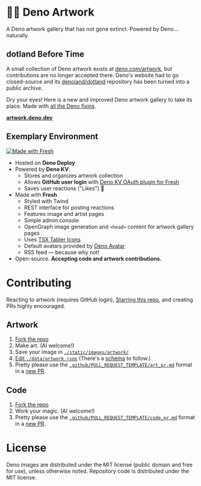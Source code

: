 # 🎨🦕 Deno Artwork

A Deno artwork gallery that has not gone extinct. Powered by Deno... naturally.

## dotland Before Time

A small collection of Deno artwork exists at [deno.com/artwork](https://deno.com/artwork), but contributions are no longer accepted there.
Deno's website had to go closed-source and its [denoland/dotland](https://github.com/denoland/dotland) repository has been turned into a public archive. 

Dry your eyes! Here is a new and improved Deno artwork gallery to take its place. Made with [all the Deno fixins](#exemplary-environment).

__[artwork.deno.dev](https://artwork.deno.dev "Deno Artwork Gallery")__

## Exemplary Environment

[![Made with Fresh](https://fresh.deno.dev/fresh-badge-dark.svg)](https://fresh.deno.dev)

- Hosted on __Deno Deploy__
- Powered by __Deno KV__:
  - Stores and organizes artwork collection
  - Allows __GitHub user login__ with [Deno KV OAuth plugin for Fresh](https://deno.land/x/deno_kv_oauth@v0.7.0)
  - Saves user reactions ("Likes") 🍕
- Made with __Fresh__
  - Styled with Twind
  - REST interface for posting reactions
  - Features image and artist pages
  - Simple admin console
  - OpenGraph image generation and `<head>` content for artwork gallery pages
  - Uses [TSX Tabler Icons](https://tabler-icons-tsx.deno.dev/)
  - Default avatars provided by [Deno Avatar](https://deno-avatar.deno.dev/)
  - RSS feed — because why not!
- Open-source. __Accepting code and artwork contributions.__

# Contributing

Reacting to artwork (requires GitHub login), [Starring this repo](https://github.com/jasonjgardner/deno-artwork/stargazers), and creating PRs highly encouraged. 

## Artwork
1. [Fork the repo](https://github.com/jasonjgardner/deno-artwork/fork)
2. Make art. (AI welcome!)
3. Save your image in [`./static/images/artwork/`](https://github.com/jasonjgardner/deno-artwork/edit/main/static/images/artwork/)
4. [Edit `./data/artwork.json`](https://github.com/jasonjgardner/deno-artwork/edit/main/data/artwork.json) (There's a [schema](https://github.com/jasonjgardner/deno-artwork/edit/main/data/artwork.schema.json) to follow.)
5. Pretty please use the [`.github/PULL_REQUEST_TEMPLATE/art_pr.md`](https://github.com/jasonjgardner/deno-artwork/blob/main/.github/PULL_REQUEST_TEMPLATE/art_pr.md?plain=1) format in a [new PR](https://github.com/jasonjgardner/deno-artwork/compare).

## Code
1. [Fork the repo](https://github.com/jasonjgardner/deno-artwork/fork)
2. Work your magic. (AI welcome!)
3. Pretty please use the [`.github/PULL_REQUEST_TEMPLATE/code_pr.md`](https://github.com/jasonjgardner/deno-artwork/blob/main/.github/PULL_REQUEST_TEMPLATE/code_pr.md?plain=1) format in a [new PR](https://github.com/jasonjgardner/deno-artwork/compare).

# License
Deno images are distributed under the MIT license (public domain and free for use), unless otherwise noted. Repository code is distributed under the MIT license.
